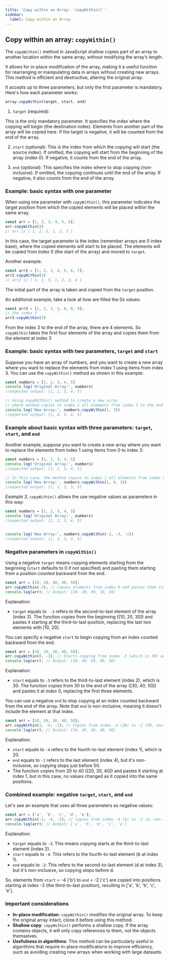 ```yaml
---
title: 'Copy within an Array: `copyWithin()`'
sidebar:
  label: Copy within an Array
---
```


## Copy within an array: `copyWithin()`

The `copyWithin()` method in JavaScript shallow copies part of an array to another location within the same array, without modifying the array’s length.

It allows for in-place modification of the array, making it a useful function for rearranging or manipulating data in arrays without creating new arrays. This method is efficient and destructive, altering the original array.

It accepts up to three parameters, but only the first parameter is mandatory. Here's how each parameter works:

```javascript
array.copyWithin(target, start, end)
```

1. `target` (required):

  This is the only mandatory parameter. It specifies the index where the copying will begin (the destination index). Elements from another part of the array will be copied here. If the target is negative, it will be counted from the end of the array.

2. `start` (optional):
    This is the index from which the copying will start (the source index). If omitted, the copying will start from the beginning of the array (index 0). If negative, it counts from the end of the array.

3. `end` (optional):
    This specifies the index where to stop copying (non-inclusive). If omitted, the copying continues until the end of the array. If negative, it also counts from the end of the array.

### Example: basic syntax with one parameter
When using one parameter with `copyWithin()`, this parameter indicates the target position from which the copied elements will be placed within the same array.

```javascript
const arr = [1, 2, 3, 4, 5, 6];
arr.copyWithin(3)
// arr is [ 1, 2, 3, 1, 2, 3 ]
```

In this case, the target parameter is the index (remember arrays are 0 index base), where the copied elements will start to be placed. The elements will be copied from index 0 (the start of the array) and moved to `target`.

Another example:

```javascript
const arr2 = [1, 2, 3, 4, 5, 6, 7];
arr2.copyWithin(3)
// arr2 is [ 1, 2, 3, 1, 2, 3, 4 ]
```

The initial part of the array is taken and copied from the `target` position.

An additional example, take a look at how are filled the 0s values:

```javascript
const arr3 = [1, 2, 3, 4, 0, 0, 0];
// the index 3         ^
arr3.copyWithin(3)
```
From the index 3 to the end of the array, there are 4 elements.
So `copyWithin` takes  the first four elements of the array and copies them from the  element at index 3


### Example: basic syntax with two parameters, `target` and `start`

Suppose you have an array of numbers, and you want to create a new array where you want to replace the elements from index 1 using items from index 3. You can use the `copyWithin()` method as shown in this example:
```js
const numbers = [1, 2, 3, 4, 5]
console.log('Original Array:', numbers) 
//expected output: [1, 2, 3, 4, 5]

// Using copyWithin() method to create a new array 
// where method copies to index 1 all elements from index 3 to the end
console.log('New Array:', numbers.copyWithin(1, 3)) 
//expected output: [1, 4, 5, 4, 5]
```

### Example about basic syntax with three  parameters: `target`, `start`, and `end`

Another example, suppose you want to create a new array where you want to replace the elements from index 1 using items from 0 to index 3:
```js
const numbers = [1, 2, 3, 4, 5]
console.log('Original Array:', numbers) 
//expected output: [1, 2, 3, 4, 5]

// In this case, the method copies to index 1 all elements from index 0 to index 3
console.log('New Array:', numbers.copyWithin(1, 0, 3)) 
//expected output: [1, 1, 2, 3, 5]
```

_Example 3_, `copyWithin()` allows the use negative values as parameters in this way:
```js
const numbers = [1, 2, 3, 4, 5]
console.log('Original Array:', numbers) 
//expected output: [1, 2, 3, 4, 5]


console.log('New Array:', numbers.copyWithin(-2, -3, -1)) 
//expected output: [1, 2, 3, 3, 4]
```

### Negative parameters in `copyWithin()`

Using a negative `target` means copying elements starting from the beginning (`start` defaults to 0 if not specified) and pasting them starting from a position counted backward from the end.

```javascript
const arr = [10, 20, 30, 40, 50];
arr.copyWithin(-2); // Copies elements from index 0 and pastes them starting at index -2
console.log(arr); // Output: [10, 20, 30, 10, 20]
```

Explanation:

- `target` equals to ` -2` refers to the second-to-last element of the array (index 3). The function copies from the beginning ([10, 20, 30]) and pastes it starting at the third-to-last position, replacing the last two elements with [10, 20].

You can specify a negative `start` to begin copying from an index counted backward from the end.

```javascript
const arr = [10, 20, 30, 40, 50];
arr.copyWithin(0, -3); // Starts copying from index -3 (which is 30) and pastes at index 0
console.log(arr); // Output: [30, 40, 50, 40, 50]
```

Explanation:

- `start` equals to `-3` refers to the third-to-last element (index 2), which is 30.
The function copies from 30 to the end of the array ([30, 40, 50]) and pastes it at index 0, replacing the first three elements.

You can use a negative `end` to stop copying at an index counted backward from the end of the array. Note that `end` is non-inclusive, meaning it doesn’t include the element at that index.

```javascript
const arr = [10, 20, 30, 40, 50];
arr.copyWithin(1, -4, -1); // Copies from index -4 (20) to -1 (50, non-inclusive) and pastes at index 1
console.log(arr); // Output: [10, 20, 30, 40, 50]
```

Explanation:

- `start` equals to `-4` refers to the fourth-to-last element (index 1), which is 20.
- `end` equals to `-1` refers to the last element (index 4), but it's non-inclusive, so copying stops just before 50.
- The function copies from 20 to 40 ([20, 30, 40]) and pastes it starting at index 1, but in this case, no values changed as it copied into the same positions.

### Combined example: negative `target`, `start`, and `end`
Let's see an example that uses all three parameters as negative values:

```javascript
const arr = ['a', 'b', 'c', 'd', 'e'];
arr.copyWithin(-3, -4, -2); // Copies from index -4 (b) to -2 (d, non-inclusive) and pastes at index -3
console.log(arr); // Output: ['a', 'b', 'b', 'c', 'e']
```

Explanation:

- `target` equals to `-3`: This means copying starts at the third-to-last element (index 2).
- `start` equals to `-4`: This refers to the fourth-to-last element (b at index 1).
- `end` equals to `-2`: This refers to the second-to-last element (d at index 3), but it's non-inclusive, so copying stops before d.

So, elements from `start` = -4 ('b') to `end` = -2 ('c') are copied into positions starting at index -3 (the third-to-last position), resulting in ['a', 'b', 'b', 'c', 'e'].

### Important considerations

- **In-place modification**: `copyWithin()` modifies the original array. To keep the original array intact, clone it before using this method.
- **Shallow copy**: `copyWithin()` performs a shallow copy. If the array contains objects, it will only copy references to them, not the objects themselves.
- **Usefulness in algorithms**: This method can be particularly useful in algorithms that require in-place modifications to improve efficiency, such as avoiding creating new arrays when working with large datasets.
